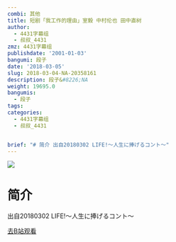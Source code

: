 ```yaml
---
combi: 其他
title: 短剧「我工作的理由」室毅 中村伦也 田中直树
author:
  - 4431字幕组
  - 叔叔_4431
zmz: 4431字幕组
publishdate: '2001-01-03'
bangumi: 段子
date: '2018-03-05'
slug: 2018-03-04-NA-20358161
description: 段子&#8226;NA
weight: 19695.0
bangumis:
  - 段子
tags:
categories:
  - 4431字幕组
  - 叔叔_4431


brief: "# 简介 出自20180302 LIFE!～人生に捧げるコント～"
---
```

![](https://i.imgur.com/OcskA2d.png)
# 简介  
出自20180302 LIFE!～人生に捧げるコント～  

[去B站观看](https://www.bilibili.com/video/av20358161/)
 
